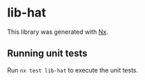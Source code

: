 # lib-hat

This library was generated with [Nx](https://nx.dev).

## Running unit tests

Run `nx test lib-hat` to execute the unit tests.
